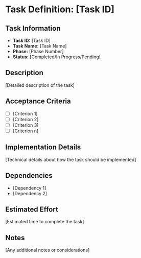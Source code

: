 # Task Definition: [Task ID]

## Task Information
- **Task ID:** [Task ID]
- **Task Name:** [Task Name]
- **Phase:** [Phase Number]
- **Status:** [Completed/In Progress/Pending]

## Description
[Detailed description of the task]

## Acceptance Criteria
- [ ] [Criterion 1]
- [ ] [Criterion 2]
- [ ] [Criterion 3]
- [ ] [Criterion n]

## Implementation Details
[Technical details about how the task should be implemented]

## Dependencies
- [Dependency 1]
- [Dependency 2]

## Estimated Effort
[Estimated time to complete the task]

## Notes
[Any additional notes or considerations]
